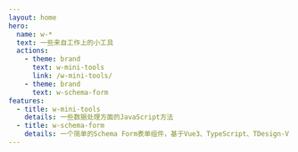 ```yaml
---
layout: home
hero:
  name: w-*
  text: 一些来自工作上的小工具
  actions:
    - theme: brand
      text: w-mini-tools
      link: /w-mini-tools/
    - theme: brand
      text: w-schema-form
features:
  - title: w-mini-tools
    details: 一些数据处理方面的JavaScript方法
  - title: w-schema-form
    details: 一个简单的Schema Form表单组件，基于Vue3、TypeScript、TDesign-Vue-Next
---
```

